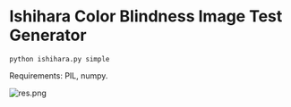 # Ishihara Color Blindness Image Test Generator

    python ishihara.py simple

Requirements: PIL, numpy.

![res.png](res.png)